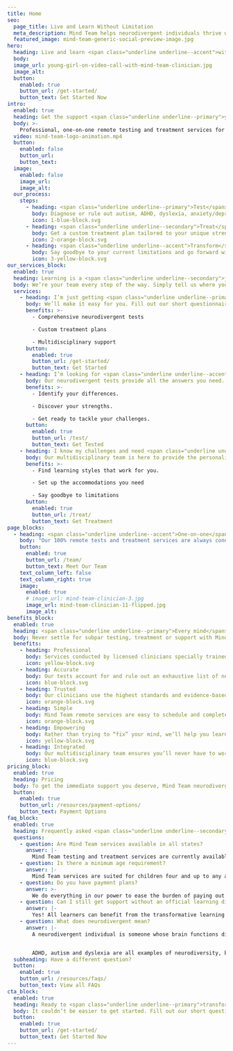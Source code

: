 ```yaml
---
title: Home
seo:
  page_title: Live and Learn Without Limitation
  meta_description: Mind Team helps neurodivergent individuals thrive with professional, remote testing and treatment for autism, ADHD, dyslexia and other conditions.
  featured_image: mind-team-generic-social-preview-image.jpg
hero:
  heading: Live and learn <span class="underline underline--accent">without limitation</span>.
  body:
  image_url: young-girl-on-video-call-with-mind-team-clinician.jpg
  image_alt:
  button:
    enabled: true
    button_url: /get-started/
    button_text: Get Started Now
intro:
  enabled: true
  heading: Get the support <span class="underline underline--primary">you deserve</span>.
  body: >-
    Professional, one-on-one remote testing and treatment services for children and adults with <strong>autism, ADHD, dyslexia</strong> and other <strong>neurodivergent conditions</strong>.
  video: mind-team-logo-animation.mp4
  button:
    enabled: false
    button_url:
    button_text:
  image:
    enabled: false
    image_url:
    image_alt:
  our_process:
    steps:
      - heading: <span class="underline underline--primary">Test</span>
        body: Diagnose or rule out autism, ADHD, dyslexia, anxiety/depression and other conditions and identify key neural differences, strengths and learning styles.
        icon: 1-blue-block.svg
      - heading: <span class="underline underline--secondary">Treat</span>
        body: Get a custom treatment plan tailored to your unique strengths, differences and needs with guidance and advocacy from our multidisciplinary team.
        icon: 2-orange-block.svg
      - heading: <span class="underline underline--accent">Transform</span>
        body: Say goodbye to your current limitations and go forward with the information, tools and resources you need to thrive.
        icon: 3-yellow-block.svg
our_services_block:
  enabled: true
  heading: Learning is a <span class="underline underline--secondary">journey</span>.
  body: We’re your team every step of the way. Simply tell us where you are and we’ll meet you there.
  services:
    - heading: I’m just getting <span class="underline underline--primary">started</span>.
      body: We’ll make it easy for you. Fill out our short questionnaire to get started.
      benefits: >-
        - Comprehensive neurodivergent tests

        - Custom treatment plans 

        - Multidisciplinary support
      button:
        enabled: true
        button_url: /get-started/
        button_text: Get Started
    - heading: I’m looking for <span class="underline underline--accent">answers</span>.
      body: Our neurodivergent tests provide all the answers you need.
      benefits: >-
        - Identify your differences.

        - Discover your strengths.

        - Get ready to tackle your challenges.
      button:
        enabled: true
        button_url: /test/
        button_text: Get Tested
    - heading: I know my challenges and need <span class="underline underline--secondary">support</span>.
      body: Our multidisciplinary team is here to provide the personalized neurodivergent support you deserve.
      benefits: >-
        - Find learning styles that work for you. 

        - Set up the accommodations you need

        - Say goodbye to limitations
      button:
        enabled: true
        button_url: /treat/
        button_text: Get Treatment
page_blocks:
  - heading: <span class="underline underline--accent">One-on-one</span> remote support.
    body: "Our 100% remote tests and treatment services are always conducted by licensed Mind Team clinicians specially chosen to fit your unique needs."
    button:
      enabled: true
      button_url: /team/
      button_text: Meet Our Team
    text_column_left: false
    text_column_right: true
    image:
      enabled: true
      # image_url: mind-team-clinician-3.jpg
      image_url: mind-team-clinician-11-flipped.jpg
      image_alt:
benefits_block:
  enabled: true
  heading: <span class="underline underline--primary">Every mind</span> deserves a team this good.
  body: Never settle for subpar testing, treatment or support with Mind Team’s superior benefits.
  benefits:
    - heading: Professional
      body: Services conducted by licensed clinicians specially trained to provide the expert evaluation, guidance and support you deserve.
      icon: yellow-block.svg
    - heading: Accurate
      body: Our tests account for and rule out an exhaustive list of neural differences and conditions to get the most accurate results and diagnoses.
      icon: blue-block.svg
    - heading: Trusted
      body: Our clinicians use the highest standards and evidence-based methods, trusted by state assistance programs, schools, educators, employers and doctors.
      icon: orange-block.svg
    - heading: Simple
      body: Mind Team remote services are easy to schedule and complete all from the comfort of your own home, no referral necessary.
      icon: orange-block.svg
    - heading: Empowering
      body: Rather than trying to “fix” your mind, we’ll help you learn to work with your unique abilities and differences and advocate to get you the accommodations you need to conquer your challenges and thrive.
      icon: yellow-block.svg
    - heading: Integrated
      body: Our multidisciplinary team ensures you’ll never have to worry about relaying information from one provider to another.
      icon: blue-block.svg
pricing_block:
  enabled: true
  heading: Pricing
  body: To get the immediate support you deserve, Mind Team neurodivergent services must be paid out of pocket. With transparent, all-inclusive pricing and no hidden fees, you can trust your investment will cover all the answers and support you need.
  button:
    enabled: true
    button_url: /resources/payment-options/
    button_text: Payment Options
faq_block:
  enabled: true
  heading: Frequently asked <span class="underline underline--secondary">questions</span>
  questions:
    - question: Are Mind Team services available in all states?
      answer: |-
        Mind Team testing and treatment services are currently available to individuals residing in the states highlighted in dark blue on this <a href="https://psypact.site-ym.com/page/psypactmap" target="_blank" rel="noopener noreferrer nofollower">coverage map</a>.
    - question: Is there a minimum age requirement?
      answer: |-
        Mind Team services are suited for children four and up to any age.
    - question: Do you have payment plans?
      answer: >-
        We do everything in our power to ease the burden of paying out of pocket for Mind Team learning assessments and treatment. View our <a href="/resources/payment-options/">payment options</a> to learn more.
    - question: Can I still get support without an official learning disorder diagnosis?
      answer: |-
        Yes! All learners can benefit from the transformative learning assessment and treatment services at Mind Team, with or without an official diagnosis.
    - question: What does neurodivergent mean?
      answer: |-
        A neurodivergent individual is someone whose brain functions differently from typical individuals. This can affect one’s attention span, decision making, problem solving and many other cognitive functions that affect learning and life in general.  


        ADHD, autism and dyslexia are all examples of neurodiversity, but it’s important to note not all neurodivergent individuals have a diagnosable learning disorder.
  subheading: Have a different question?
  button:
    enabled: true
    button_url: /resources/faqs/
    button_text: View all FAQs
cta_block:
  enabled: true
  heading: Ready to <span class="underline underline--primary">transform</span> your life?
  body: It couldn’t be easier to get started. Fill out our short questionnaire and we’ll handle the rest.
  button:
    enabled: true
    button_url: /get-started/
    button_text: Get Started Now
---
```

